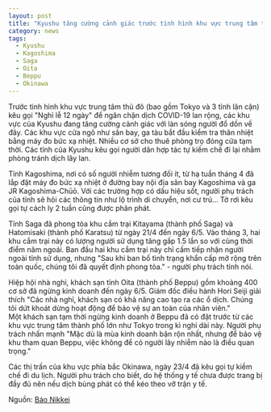 ```yaml
---
layout: post
title: "Kyushu tăng cường cảnh giác trước tình hình khu vực trung tâm thủ đô nghỉ lễ 12 ngày."
category: news
tags: 
  - Kyushu
  - Kagoshima
  - Saga
  - Oita
  - Beppu
  - Okinawa
---
```

Trước tình hình khu vực trung tâm thủ đô (bao gồm Tokyo và 3 tỉnh lân cận) kêu gọi "Nghỉ lễ 12 ngày" để ngăn chặn dịch COVID-19 lan rộng, các khu vực của Kyushu đang tăng cường cảnh giác với làn sóng người đổ dồn về đây. Các khu vực cửa ngõ như sân bay, ga tàu bắt đầu kiểm tra thân nhiệt bằng máy đo bức xạ nhiệt. Nhiều cơ sở cho thuê phòng trọ đóng cửa tạm thời. Các tỉnh của Kyushu kêu gọi người dân hợp tác tự kiềm chế đi lại nhằm phòng tránh dịch lây lan.

Tỉnh Kagoshima, nơi có số người nhiễm tương đối ít, từ hạ tuần tháng 4 đã lắp đặt máy đo bức xạ nhiệt ở đường bay nội địa sân bay Kagoshima và ga JR Kagoshima-Chūō. Với các trường hợp có dấu hiệu sốt, người phụ trách của tỉnh sẽ hỏi các thông tin như lộ trình di chuyển, nơi cư trú... Tờ rơi kêu gọi tự cách ly 2 tuần cũng được phân phát.  

Tỉnh Saga đã phong tỏa khu cắm trại Kitayama (thành phố Saga) và Hatomisaki (thành phố Karatsu) từ ngày 21/4 đến ngày 6/5. Vào tháng 3, hai khu cắm trại này có lượng người sử dụng tăng gấp 1.5 lần so với cùng thời điểm năm ngoái. Ban đầu hai khu cắm trại này chỉ cấm tiếp nhận người ngoài tỉnh sử dụng, nhưng "Sau khi ban bố tình trạng khẩn cấp mở rộng trên toàn quốc, chúng tôi đã quyết định phong tỏa." - người phụ trách tỉnh nói.

Hiệp hội nhà nghỉ, khách sạn tỉnh Oita (thành phố Beppu) gồm khoảng 400 cơ sở đã ngừng kinh doanh đến ngày 6/5. Giám đốc điều hành Hori Seiji giải thích "Các nhà nghỉ, khách sạn có khả năng cao tạo ra các ổ dịch. Chúng tôi dứt khoát dừng hoạt động để bảo vệ sự an toàn của nhân viên."  
Một khách sạn tạm thời ngừng kinh doanh ở Beppu đã có đặt trước từ các khu vực trung tâm thành phố lớn như Tokyo trong kì nghỉ dài này. Người phụ trách nhấn mạnh "Mặc dù là mùa kinh doanh bận rộn nhất, nhưng để bảo vệ khu tham quan Beppu, việc không để có người lây nhiễm nào là điều quan trọng."

Các thị trấn của khu vực phía bắc Okinawa, ngày 23/4 đã kêu gọi tự kiềm chế đi du lịch. Người phu trách cho biết, do hệ thống y tế chưa được trang bị đầy đủ nên nếu dịch bùng phát có thể kéo theo vỡ trận y tế.

Nguồn: [Báo Nikkei](https://www.nikkei.com/article/DGXMZO58476920U0A420C2ACYZ00/)
